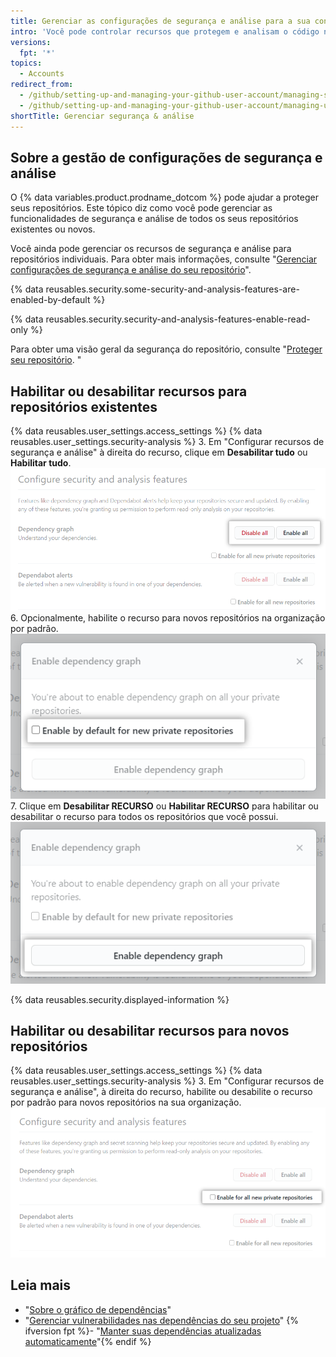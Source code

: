 ```yaml
---
title: Gerenciar as configurações de segurança e análise para a sua conta de usuário
intro: 'Você pode controlar recursos que protegem e analisam o código nos seus projetos no {% data variables.product.prodname_dotcom %}.'
versions:
  fpt: '*'
topics:
  - Accounts
redirect_from:
  - /github/setting-up-and-managing-your-github-user-account/managing-security-and-analysis-settings-for-your-user-account
  - /github/setting-up-and-managing-your-github-user-account/managing-user-account-settings/managing-security-and-analysis-settings-for-your-user-account
shortTitle: Gerenciar segurança & análise
---
```


## Sobre a gestão de configurações de segurança e análise

O {% data variables.product.prodname_dotcom %} pode ajudar a proteger seus repositórios. Este tópico diz como você pode gerenciar as funcionalidades de segurança e análise de todos os seus repositórios existentes ou novos.

Você ainda pode gerenciar os recursos de segurança e análise para repositórios individuais. Para obter mais informações, consulte "[Gerenciar configurações de segurança e análise do seu repositório](/github/administering-a-repository/managing-security-and-analysis-settings-for-your-repository)".

{% data reusables.security.some-security-and-analysis-features-are-enabled-by-default %}

{% data reusables.security.security-and-analysis-features-enable-read-only %}

Para obter uma visão geral da segurança do repositório, consulte "[Proteger seu repositório](/code-security/getting-started/securing-your-repository). "

## Habilitar ou desabilitar recursos para repositórios existentes

{% data reusables.user_settings.access_settings %}
{% data reusables.user_settings.security-analysis %}
3. Em "Configurar recursos de segurança e análise" à direita do recurso, clique em **Desabilitar tudo** ou **Habilitar tudo**. ![Botão "Habilitar tudo" ou "Desabilitar tudo" para os recursos de "Configurar segurança e análise"](/assets/images/help/settings/security-and-analysis-disable-or-enable-all.png)
6. Opcionalmente, habilite o recurso para novos repositórios na organização por padrão. ![Opção de "Habilitar por padrão" para novos repositórios](/assets/images/help/settings/security-and-analysis-enable-by-default-in-modal.png)
7. Clique em **Desabilitar RECURSO** ou **Habilitar RECURSO** para habilitar ou desabilitar o recurso para todos os repositórios que você possui. ![Botão para desabilitar ou habilitar recurso](/assets/images/help/settings/security-and-analysis-enable-dependency-graph.png)

{% data reusables.security.displayed-information %}

## Habilitar ou desabilitar recursos para novos repositórios

{% data reusables.user_settings.access_settings %}
{% data reusables.user_settings.security-analysis %}
3. Em "Configurar recursos de segurança e análise", à direita do recurso, habilite ou desabilite o recurso por padrão para novos repositórios na sua organização. ![Caixa de seleção para habilitar ou desabilitar um recurso para novos repositórios](/assets/images/help/settings/security-and-analysis-enable-or-disable-feature-checkbox.png)

## Leia mais

- "[Sobre o gráfico de dependências](/github/visualizing-repository-data-with-graphs/about-the-dependency-graph)"
- "[Gerenciar vulnerabilidades nas dependências do seu projeto](/github/managing-security-vulnerabilities/managing-vulnerabilities-in-your-projects-dependencies)"
{% ifversion fpt %}- "[Manter suas dependências atualizadas automaticamente](/github/administering-a-repository/keeping-your-dependencies-updated-automatically)"{% endif %}
